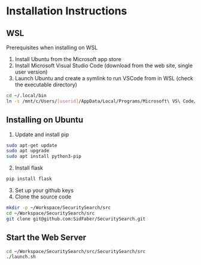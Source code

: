 # Installation Instructions

## WSL
Prerequisites when installing on WSL

1. Install Ubuntu from the Microsoft app store
1. Install Microsoft Visual Studio Code (download from the web site, single user version)
1. Launch Ubuntu and create a symlink to run VSCode from in WSL (check the executable directory)

```bash
cd ~/.local/bin
ln -s /mnt/c/Users/[userid]/AppData/Local/Programs/Microsoft\ VS\ Code/Code.exe code
```

## Installing on Ubuntu

1. Update and install pip

```bash
sudo apt-get update
sudo apt upgrade
sudo apt install python3-pip
```

2. Install flask

```bash
pip install flask
```

3. Set up your github keys
4. Clone the source code

```bash
mkdir -p ~/Workspace/SecuritySearch/src
cd ~/Workspace/SecuritySearch/src
git clone git@github.com:SidFaber/SecuritySearch.git
```

## Start the Web Server

```bash
cd ~/Workspace/SecuritySearch/src/SecuritySearch/src
./launch.sh
```
